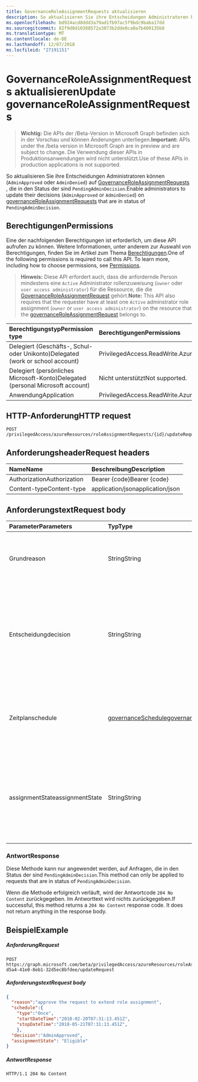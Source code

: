 ```yaml
---
title: GovernanceRoleAssignmentRequests aktualisieren
description: So aktualisieren Sie ihre Entscheidungen Administratoren können (`AdminApproved` oder `AdminDenied`) auf GovernanceRoleAssignmentRequests, die in den Status der sind `PendingAdminDecision`.
ms.openlocfilehash: bd924acd8ddd3a79ad1fb97ac5f9bdc9baba17dd
ms.sourcegitcommit: 82f9d0d10388572a3073b2dde8ca0a7b409135b8
ms.translationtype: MT
ms.contentlocale: de-DE
ms.lasthandoff: 12/07/2018
ms.locfileid: "27191151"
---
```

# <a name="update-governanceroleassignmentrequests"></a><span data-ttu-id="21ed2-103">GovernanceRoleAssignmentRequests aktualisieren</span><span class="sxs-lookup"><span data-stu-id="21ed2-103">Update governanceRoleAssignmentRequests</span></span>

> <span data-ttu-id="21ed2-104">**Wichtig:** Die APIs der /Beta-Version in Microsoft Graph befinden sich in der Vorschau und können Änderungen unterliegen.</span><span class="sxs-lookup"><span data-stu-id="21ed2-104">**Important:** APIs under the /beta version in Microsoft Graph are in preview and are subject to change.</span></span> <span data-ttu-id="21ed2-105">Die Verwendung dieser APIs in Produktionsanwendungen wird nicht unterstützt.</span><span class="sxs-lookup"><span data-stu-id="21ed2-105">Use of these APIs in production applications is not supported.</span></span>

<span data-ttu-id="21ed2-106">So aktualisieren Sie ihre Entscheidungen Administratoren können (`AdminApproved` oder `AdminDenied`) auf [GovernanceRoleAssignmentRequests](../resources/governanceroleassignmentrequest.md) , die in den Status der sind `PendingAdminDecision`.</span><span class="sxs-lookup"><span data-stu-id="21ed2-106">Enable administrators to update their decisions (`AdminApproved` or `AdminDenied`) on [governanceRoleAssignmentRequests](../resources/governanceroleassignmentrequest.md) that are in status of `PendingAdminDecision`.</span></span>

## <a name="permissions"></a><span data-ttu-id="21ed2-107">Berechtigungen</span><span class="sxs-lookup"><span data-stu-id="21ed2-107">Permissions</span></span>
<span data-ttu-id="21ed2-p102">Eine der nachfolgenden Berechtigungen ist erforderlich, um diese API aufrufen zu können. Weitere Informationen, unter anderem zur Auswahl von Berechtigungen, finden Sie im Artikel zum Thema [Berechtigungen](/graph/permissions-reference).</span><span class="sxs-lookup"><span data-stu-id="21ed2-p102">One of the following permissions is required to call this API. To learn more, including how to choose permissions, see [Permissions](/graph/permissions-reference).</span></span>

><span data-ttu-id="21ed2-110">**Hinweis:** Diese API erfordert auch, dass die anfordernde Person mindestens eine `Active` Administrator rollenzuweisung (`owner` oder `user access administrator`) für die Ressource, die die [GovernanceRoleAssignmentRequest](../resources/governanceroleassignmentrequest.md) gehört.</span><span class="sxs-lookup"><span data-stu-id="21ed2-110">**Note:** This API also requires that the requester have at least one `Active` adminstrator role assignment (`owner` or `user access administrator`) on the resource that the [governanceRoleAssignmentRequest](../resources/governanceroleassignmentrequest.md) belongs to.</span></span> 

|<span data-ttu-id="21ed2-111">Berechtigungstyp</span><span class="sxs-lookup"><span data-stu-id="21ed2-111">Permission type</span></span>      | <span data-ttu-id="21ed2-112">Berechtigungen</span><span class="sxs-lookup"><span data-stu-id="21ed2-112">Permissions</span></span>              |
|:--------------------|:---------------------------------------------------------|
|<span data-ttu-id="21ed2-113">Delegiert (Geschäfts-, Schul- oder Unikonto)</span><span class="sxs-lookup"><span data-stu-id="21ed2-113">Delegated (work or school account)</span></span> | <span data-ttu-id="21ed2-114">PrivilegedAccess.ReadWrite.AzureResources</span><span class="sxs-lookup"><span data-stu-id="21ed2-114">PrivilegedAccess.ReadWrite.AzureResources</span></span>  |
|<span data-ttu-id="21ed2-115">Delegiert (persönliches Microsoft-Konto)</span><span class="sxs-lookup"><span data-stu-id="21ed2-115">Delegated (personal Microsoft account)</span></span> | <span data-ttu-id="21ed2-116">Nicht unterstützt</span><span class="sxs-lookup"><span data-stu-id="21ed2-116">Not supported.</span></span>    |
|<span data-ttu-id="21ed2-117">Anwendung</span><span class="sxs-lookup"><span data-stu-id="21ed2-117">Application</span></span> | <span data-ttu-id="21ed2-118">PrivilegedAccess.ReadWrite.AzureResources</span><span class="sxs-lookup"><span data-stu-id="21ed2-118">PrivilegedAccess.ReadWrite.AzureResources</span></span> |

## <a name="http-request"></a><span data-ttu-id="21ed2-119">HTTP-Anforderung</span><span class="sxs-lookup"><span data-stu-id="21ed2-119">HTTP request</span></span>
<!-- { "blockType": "ignored" } -->
```http
POST /privilegedAccess/azureResources/roleAssignmentRequests/{id}/updateRequest   
```

## <a name="request-headers"></a><span data-ttu-id="21ed2-120">Anforderungsheader</span><span class="sxs-lookup"><span data-stu-id="21ed2-120">Request headers</span></span>
| <span data-ttu-id="21ed2-121">Name</span><span class="sxs-lookup"><span data-stu-id="21ed2-121">Name</span></span>           | <span data-ttu-id="21ed2-122">Beschreibung</span><span class="sxs-lookup"><span data-stu-id="21ed2-122">Description</span></span>|
|:---------------|:----------|
| <span data-ttu-id="21ed2-123">Authorization</span><span class="sxs-lookup"><span data-stu-id="21ed2-123">Authorization</span></span>  | <span data-ttu-id="21ed2-124">Bearer {code}</span><span class="sxs-lookup"><span data-stu-id="21ed2-124">Bearer {code}</span></span>|
| <span data-ttu-id="21ed2-125">Content-type</span><span class="sxs-lookup"><span data-stu-id="21ed2-125">Content-type</span></span>  | <span data-ttu-id="21ed2-126">application/json</span><span class="sxs-lookup"><span data-stu-id="21ed2-126">application/json</span></span>|

## <a name="request-body"></a><span data-ttu-id="21ed2-127">Anforderungstext</span><span class="sxs-lookup"><span data-stu-id="21ed2-127">Request body</span></span>

|<span data-ttu-id="21ed2-128">Parameter</span><span class="sxs-lookup"><span data-stu-id="21ed2-128">Parameters</span></span>      |<span data-ttu-id="21ed2-129">Typ</span><span class="sxs-lookup"><span data-stu-id="21ed2-129">Type</span></span>                   |<span data-ttu-id="21ed2-130">Erforderlich</span><span class="sxs-lookup"><span data-stu-id="21ed2-130">Required</span></span> |<span data-ttu-id="21ed2-131">Beschreibung</span><span class="sxs-lookup"><span data-stu-id="21ed2-131">Description</span></span>|
|:-------------|:----------------------|:--------|:----------|
|<span data-ttu-id="21ed2-132">Grund</span><span class="sxs-lookup"><span data-stu-id="21ed2-132">reason</span></span>        |<span data-ttu-id="21ed2-133">String</span><span class="sxs-lookup"><span data-stu-id="21ed2-133">String</span></span>                 |<span data-ttu-id="21ed2-134">✓</span><span class="sxs-lookup"><span data-stu-id="21ed2-134">✓</span></span>        |<span data-ttu-id="21ed2-135">Der Grund für seine Entscheidung vom Administrator bereitgestellten.</span><span class="sxs-lookup"><span data-stu-id="21ed2-135">The reason provided by the administrator for his decision.</span></span>|
|<span data-ttu-id="21ed2-136">Entscheidung</span><span class="sxs-lookup"><span data-stu-id="21ed2-136">decision</span></span>        |<span data-ttu-id="21ed2-137">String</span><span class="sxs-lookup"><span data-stu-id="21ed2-137">String</span></span>                 |<span data-ttu-id="21ed2-138">✓</span><span class="sxs-lookup"><span data-stu-id="21ed2-138">✓</span></span>        |<span data-ttu-id="21ed2-139">Die Entscheidung Administrator der Rolle Zuordnung Anforderung.</span><span class="sxs-lookup"><span data-stu-id="21ed2-139">The administrator decision of the role assignment request.</span></span> <span data-ttu-id="21ed2-140">Der Wert aktualisiert werden sollen, als `AdminApproved` oder `AdminDenied`.</span><span class="sxs-lookup"><span data-stu-id="21ed2-140">The value should be updated as `AdminApproved` or `AdminDenied`.</span></span>|
|<span data-ttu-id="21ed2-141">Zeitplan</span><span class="sxs-lookup"><span data-stu-id="21ed2-141">schedule</span></span>      |[<span data-ttu-id="21ed2-142">governanceSchedule</span><span class="sxs-lookup"><span data-stu-id="21ed2-142">governanceSchedule</span></span>](../resources/governanceschedule.md)|        | <span data-ttu-id="21ed2-143">Den Zeitplan der Rolle Zuordnung Anforderung.</span><span class="sxs-lookup"><span data-stu-id="21ed2-143">The schedule of the role assignment request.</span></span> <span data-ttu-id="21ed2-144">Status der `AdminApproved`, es ist erforderlich.</span><span class="sxs-lookup"><span data-stu-id="21ed2-144">For status of `AdminApproved`, it is required.</span></span>|
|<span data-ttu-id="21ed2-145">assignmentState</span><span class="sxs-lookup"><span data-stu-id="21ed2-145">assignmentState</span></span>      |<span data-ttu-id="21ed2-146">String</span><span class="sxs-lookup"><span data-stu-id="21ed2-146">String</span></span>|         | <span data-ttu-id="21ed2-147">Der Status der Aufgabe und die Werte sind möglich `Eligible` oder `Active`.</span><span class="sxs-lookup"><span data-stu-id="21ed2-147">The state of assignment, and the values can be `Eligible` or `Active`.</span></span> <span data-ttu-id="21ed2-148">Für die Entscheidung der `AdminApproved`, es ist erforderlich.</span><span class="sxs-lookup"><span data-stu-id="21ed2-148">For decision of `AdminApproved`, it is required.</span></span> |
### <a name="response"></a><span data-ttu-id="21ed2-149">Antwort</span><span class="sxs-lookup"><span data-stu-id="21ed2-149">Response</span></span>
<span data-ttu-id="21ed2-150">Diese Methode kann nur angewendet werden, auf Anfragen, die in den Status der sind `PendingAdminDecision`.</span><span class="sxs-lookup"><span data-stu-id="21ed2-150">This method can only be applied to requests that are in status of `PendingAdminDecision`.</span></span>

<span data-ttu-id="21ed2-p106">Wenn die Methode erfolgreich verläuft, wird der Antwortcode `204 No Content` zurückgegeben. Im Antworttext wird nichts zurückgegeben.</span><span class="sxs-lookup"><span data-stu-id="21ed2-p106">If successful, this method returns a `204 No Content` response code. It does not return anything in the response body.</span></span>

## <a name="example"></a><span data-ttu-id="21ed2-153">Beispiel</span><span class="sxs-lookup"><span data-stu-id="21ed2-153">Example</span></span>
##### <a name="request"></a><span data-ttu-id="21ed2-154">Anforderung</span><span class="sxs-lookup"><span data-stu-id="21ed2-154">Request</span></span>
<!-- {
  "blockType": "request",
  "name": "updaterequest_governanceroleassignmentrequest"
}-->
```http
POST https://graph.microsoft.com/beta/privilegedAccess/azureResources/roleAssignmentRequests/7c53453e-d5a4-41e0-8eb1-32d5ec8bfdee/updateRequest
```
##### <a name="request-body"></a><span data-ttu-id="21ed2-155">Anforderungstext</span><span class="sxs-lookup"><span data-stu-id="21ed2-155">Request body</span></span>
```json
{
  "reason":"approve the request to extend role assignment",
  "schedule":{
    "type":"Once",
    "startDateTime":"2018-02-20T07:31:13.451Z",
    "stopDateTime":"2018-05-21T07:31:13.451Z",
    },
  "decision":"AdminApproved",
  "assignmentState": "Eligible"
}
```

##### <a name="response"></a><span data-ttu-id="21ed2-156">Antwort</span><span class="sxs-lookup"><span data-stu-id="21ed2-156">Response</span></span>
<!-- {
  "blockType": "response",
  "@odata.type": "microsoft.graph.None"
} -->
```http
HTTP/1.1 204 No Content
```


<!-- uuid: 8fcb5dbc-d5aa-4681-8e31-b001d5168d79
2015-10-25 14:57:30 UTC -->
<!-- {
  "type": "#page.annotation",
  "description": "UpdateRequest governanceRoleAssignmentRequest",
  "keywords": "",
  "section": "documentation",
  "tocPath": ""
}-->
